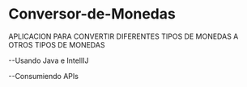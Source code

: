 # Conversor-de-Monedas

APLICACION PARA CONVERTIR DIFERENTES TIPOS DE MONEDAS A OTROS TIPOS DE MONEDAS

--Usando Java e IntellIJ

--Consumiendo APIs
